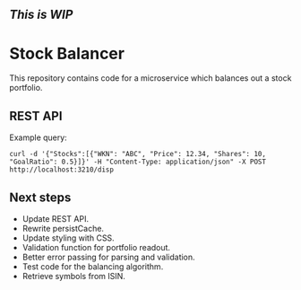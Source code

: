 ## _This is WIP_

# Stock Balancer

This repository contains code for a microservice which balances out a stock portfolio.

## REST API
Example query:
```
curl -d '{"Stocks":[{"WKN": "ABC", "Price": 12.34, "Shares": 10, "GoalRatio": 0.5}]}' -H "Content-Type: application/json" -X POST http://localhost:3210/disp
```

## Next steps
- Update REST API.
- Rewrite persistCache.
- Update styling with CSS.
- Validation function for portfolio readout.
- Better error passing for parsing and validation.
- Test code for the balancing algorithm.
- Retrieve symbols from ISIN.
